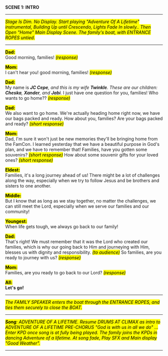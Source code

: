 
**SCENE 1: INTRO**

---

<mark> *Stage Is Dim. No Display. Start playing "Adventure Of A Lifetime" instrumental, Building Up until Crescendo, Lights Fade In slowly.. Then Open "Home" Main Display Scene. The family's boat, with ENTRANCE ROPES untied.* </mark>


---
  

<mark>**Dad:**</mark>  
Good morning, families! <mark>*(response)*</mark>

<mark>**Mom:**</mark>  
I can't hear you!  good morning, families! <mark>*(response)*</mark>

<mark>**Dad:**</mark>  
My name is ____JC Cepe___, and this is my wife ___Twinkle___. These are our children: __Cheska__, __Xander__, and __Jabi___. I just have one question for you, families! Who wants to go home?? <mark>*(response)*</mark>

<mark>**Dad:**</mark>  
We also want to go home. We're actually heading home right now, we have our bags packed and ready. How about you, families? Are your bags packed and ready? <mark>*(short response)*</mark>

<mark>**Mom:**</mark>  
Dad, I'm sure it won't just be new memories they'll be bringing home from the FamCon. I learned yesterday that we have a beautiful purpose in God's plan, and we have to remember that! Families, have you gotten some souvenirs? <mark>*(short response)*</mark> How about some souvenir gifts for your loved ones? <mark>*(short response)*</mark>

<mark>**Eldest:**</mark>  
Families, it's a long journey ahead of us! There might be a lot of challenges along the way, especially when we try to follow Jesus and be brothers and sisters to one another.

<mark>**Middle:**</mark>  
But I know that as long as we stay together, no matter the challenges, we can still meet the Lord, especially when we serve our families and our community!

<mark>**Youngest:**</mark>  
When life gets tough, we always go back to our family!

<mark>**Dad:**</mark>  
That's right! We must remember that it was the Lord who created our families, which is why our going back to Him and journeying with Him, blesses us with dignity and responsibility. <mark>*(to audience)*</mark> So families, are you ready to journey with us? <mark>*(response)*</mark>

<mark>**Mom:**</mark>  
Families, are you ready to go back to our Lord? <mark>*(response)*</mark>

<mark>**All:**</mark>  
**Let's go!**

  
---  


<mark> *The FAMILY SPEAKER enters the boat through the ENTRANCE ROPES, and ties them securely to close the BOAT.* </mark>
  

---

  

<mark> ***Song**: ADVENTURE OF A LIFETIME. Resume DRUMS AT CLIMAX as intro to ADVENTURE OF A LIFETIME PRE-CHORUS "God is with us in all we do" ... Enter KPD once song is at fully being played. The family joins the KPDs in dancing Adventure of a lifetime. At song fade, Play SFX and Main display "Good Weather".* </mark>

  

---
